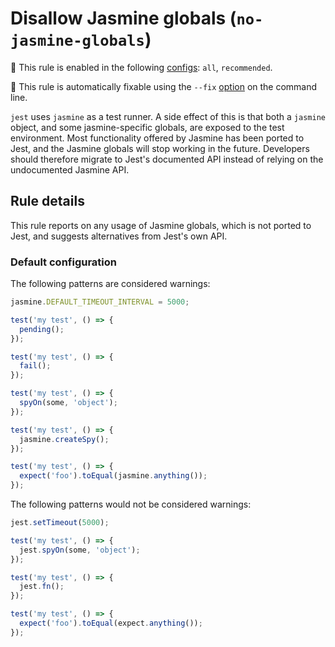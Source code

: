 # Disallow Jasmine globals (`no-jasmine-globals`)

💼 This rule is enabled in the following
[configs](https://github.com/jest-community/eslint-plugin-jest#shareable-configurations):
`all`, `recommended`.

🔧 This rule is automatically fixable using the `--fix`
[option](https://eslint.org/docs/latest/user-guide/command-line-interface#--fix)
on the command line.

<!-- end rule header - generated by `yarn tools:regenerate-docs` -->

`jest` uses `jasmine` as a test runner. A side effect of this is that both a
`jasmine` object, and some jasmine-specific globals, are exposed to the test
environment. Most functionality offered by Jasmine has been ported to Jest, and
the Jasmine globals will stop working in the future. Developers should therefore
migrate to Jest's documented API instead of relying on the undocumented Jasmine
API.

## Rule details

This rule reports on any usage of Jasmine globals, which is not ported to Jest,
and suggests alternatives from Jest's own API.

### Default configuration

The following patterns are considered warnings:

```js
jasmine.DEFAULT_TIMEOUT_INTERVAL = 5000;

test('my test', () => {
  pending();
});

test('my test', () => {
  fail();
});

test('my test', () => {
  spyOn(some, 'object');
});

test('my test', () => {
  jasmine.createSpy();
});

test('my test', () => {
  expect('foo').toEqual(jasmine.anything());
});
```

The following patterns would not be considered warnings:

```js
jest.setTimeout(5000);

test('my test', () => {
  jest.spyOn(some, 'object');
});

test('my test', () => {
  jest.fn();
});

test('my test', () => {
  expect('foo').toEqual(expect.anything());
});
```
